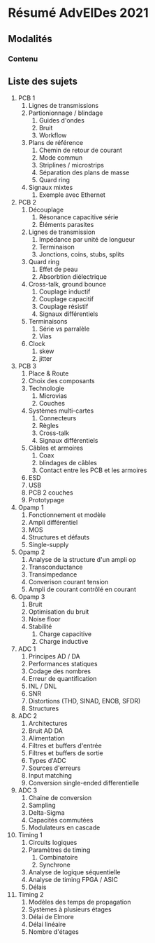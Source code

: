 # Résumé AdvElDes 2021

## Modalités

### Contenu

## Liste des sujets

1) PCB 1
   1) Lignes de transmissions
   2) Partionionnage / blindage
      1) Guides d'ondes
      2) Bruit
      3) Workflow
   3) Plans de référence
      1) Chemin de retour de courant
      2) Mode commun
      3) Striplines / microstrips
      4) Séparation des plans de masse
      5) Quard ring
   4) Signaux mixtes
      1) Exemple avec Ethernet
2) PCB 2
   1) Découplage
      1) Résonance capacitive série
      2) Éléments parasites
   2) Lignes de transmission
      1) Impédance par unité de longueur
      2) Terminaison
      3) Jonctions, coins, stubs, splits
   3) Quard ring
      1) Effet de peau
      2) Absorbtion diélectrique
   4) Cross-talk, ground bounce
      1) Couplage inductif
      2) Couplage capacitif
      3) Couplage résistif
      4) Signaux différentiels
   5) Terminaisons
      1) Série vs parralèle
      2) Vias
   6) Clock
      1) skew
      2) jitter
3) PCB 3
   1) Place & Route
   2) Choix des composants
   3) Technologie
      1) Microvias
      2) Couches
   4) Systèmes multi-cartes
      1) Connecteurs
      2) Règles
      3) Cross-talk
      4) Signaux différentiels
   5) Câbles et armoires
      1) Coax
      2) blindages de câbles
      3) Contact entre les PCB et les armoires
   6) ESD
   7) USB
   8) PCB 2 couches
   9) Prototypage
4) Opamp 1
   1) Fonctionnement et modèle
   2) Ampli différentiel
   3) MOS
   4) Structures et défauts
   5) Single-supply
5) Opamp 2
   1) Analyse de la structure d'un ampli op
   2) Transconductance
   3) Transimpedance
   4) Converison courant tension
   5) Ampli de courant contrôlé en courant
6) Opamp 3
   1) Bruit
   2) Optimisation du bruit
   3) Noise floor
   4) Stabilité
      1) Charge capacitive
      2) Charge inductive
7) ADC 1
   1) Principes AD / DA
   2) Performances statiques
   3) Codage des nombres
   4) Erreur de quantification
   5) INL / DNL
   6) SNR
   7) Distortions (THD, SINAD, ENOB, SFDR)
   8) Structures
8) ADC 2
   1) Architectures
   2) Bruit AD DA
   3) Alimentation
   4) Filtres et buffers d'entrée
   5) Filtres et buffers de sortie
   6) Types d'ADC
   7) Sources d'erreurs
   8) Input matching
   9) Conversion single-ended differentielle
9) ADC 3
   1) Chaine de conversion
   2) Sampling
   3) Delta-Sigma
   4) Capacités commutées
   5) Modulateurs en cascade
10) Timing 1
    1) Circuits logiques
    2) Paramètres de timing
       1) Combinatoire
       2) Synchrone
    3) Analyse de logique séquentielle
    4) Analyse de timing FPGA / ASIC
    5) Délais
11) Timing 2
    1) Modèles des temps de propagation
    2) Systèmes à plusieurs étages
    3) Délai de Elmore
    4) Délai linéaire
    5) Nombre d'étages